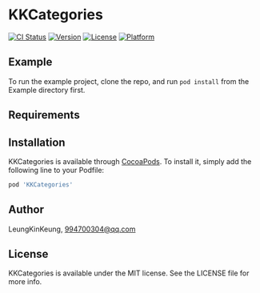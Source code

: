 # KKCategories

[![CI Status](https://img.shields.io/travis/v_ljqliang/KKCategories.svg?style=flat)](https://travis-ci.org/v_ljqliang/KKCategories)
[![Version](https://img.shields.io/badge/pod-v1.0-blue)](https://cocoapods.org/pods/KKCategories)
[![License](https://img.shields.io/badge/license-MIT-green.svg?style=flat)](https://cocoapods.org/pods/KKCategories)
[![Platform](https://img.shields.io/badge/platform-ios%20|%20osx-lightgrey)](https://cocoapods.org/pods/KKCategories)

## Example

To run the example project, clone the repo, and run `pod install` from the Example directory first.

## Requirements

## Installation

KKCategories is available through [CocoaPods](https://cocoapods.org). To install
it, simply add the following line to your Podfile:

```ruby
pod 'KKCategories'
```

## Author

LeungKinKeung, 994700304@qq.com

## License

KKCategories is available under the MIT license. See the LICENSE file for more info.
